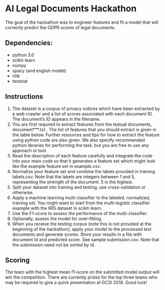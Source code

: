 # AI Legal Documents Hackathon
The goal of the hackathon was to engineer features and fit a model that will correctly predict the GDPR scores of legal documents.

##  Dependencies:
* python 3.0
* scikit-learn
* numpy
* spacy (and english model)
* nltk 
* textstat

## Instructions
1. The dataset is a corpus of privacy notices which have been extracted by a web crawler and a list of scores associated with each document ID. The document’s ID appears in the filename.
2. You are first required to extract features from the textual documents, document***.txt . The list of features that you should extract is given in the table below. Further resources and tips for how to extract the feature using python code are also given. We also specify recommended python libraries for performing the task, but you are free to use any approach or tool.
3. Read the description of each feature carefully and integrate the code into your main code so that it generates a feature set which might look like the example feature set in example.csv.
4. Normalize your feature set and combine the labels provided in training labels.csv. Note that the labels are integers between 1 and 5, representing the strength of the document. 5 is the highest.
5. Split your dataset into training and testing, use cross-validation or otherwise.
6. Apply a machine learning multi-classifier to the labeled, normalized, training set. You might want to start from the multi-logistic classifier example with the IRIS dataset in scikit-learn.
7. Use the F1-score to assess the performance of the multi-classifier.
8. Optionally, assess the model for over-fitting.
9. When you receive the testing corpus (note this is not provided at the beginning of the hackathon), apply your model to the processed text documents and generate scores. Store your results in a file with document Id and predicted score. See sample submission.csv. Note that the submission need not be sorted by id.

## Scoring
The team with the highest mean f1-score on the submitted model output will win the competition.
There are currently prizes for the top three teams who may be required to give a quick presentation
at GCSI 2018. Good luck!